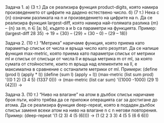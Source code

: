 Задача 1. а) (3 т.) Да се реализира функция product-digits, която намира произведението от цифрите на дадено естествено число.
б) (7 т.) Нека с {n} означим разликата на n и произведението на цифрите на n. Да се реализира функция largest-diff, която намира най-голямата разлика {m} – {n} за m, n ∈ [a; b], където a и b са параметри на функцията.
Пример: (largest-diff 28 35) → 19  = {30} – {29} = (30 – 0) – (29 – 18))

Задача 2. (10 т.) “Метрика” наричаме функция, която приема като параметър списък от числа и връща число като резултат. Да се напише функция max-metric, която приема като параметри списък от метрики ml и списък от списъци от числа ll и връща метрика m от ml, за която сумата от стойностите, които m връща над елементите на ll, е максимална в сравнение с останалите метрики от ml.
Примери:
(define (prod l) (apply * l))        (define (sum l) (apply + l)) 
(max-metric (list sum prod) '((0 1 2) (3 4 5) (1337 0))) → <sum>
(max-metric (list car sum)  '((1000 -1000) (29 1) (42))) → <car>

Задача 3. (10 т.) “Ниво на влагане” на атом в дълбок списък наричаме броя пъти, който трябва да се приложи операцията car за достигане до атома. Да се реализира функция deep-repeat, която в подаден дълбок списък заменя всеки атом на ниво на влагане n с n негови повторения.
Пример:
(deep-repeat '(1 (2 3) 4 (5 (6)))) → (1 (2 2 3 3) 4 (5 5 (6 6 6)))

